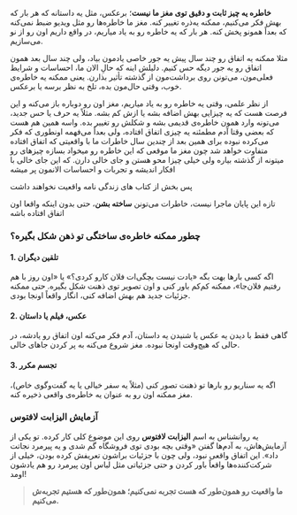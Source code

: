 **خاطره یه چیز ثابت و دقیق توی مغز ما نیست**؛ برعکس، مثل یه داستانه که هر بار که بهش فکر می‌کنیم، ممکنه یه‌ذره تغییر کنه. مغز ما خاطره‌ها رو مثل ویدیو ضبط نمی‌کنه که بعداً همونو پخش کنه. هر بار که یه خاطره رو به یاد میاریم، در واقع داریم اون رو از نو می‌سازیم.

مثلا ممکنه یه اتفاق رو چند سال پیش یه جور خاصی یادمون بیاد، ولی چند سال بعد همون اتفاق رو یه جور دیگه حس کنیم. دلیلش اینه که حالِ الان ما، احساسات و شرایط فعلی‌مون، می‌تونن روی برداشت‌مون از گذشته تأثیر بذارن. یعنی ممکنه یه خاطره‌ی خوب، وقتی حال‌مون بده، تلخ به نظر برسه یا برعکس.

از نظر علمی، وقتی یه خاطره رو به یاد میاریم، مغز اون رو دوباره باز می‌کنه و این فرصت هست که یه چیزایی بهش اضافه بشه یا ازش کم بشه. مثلاً یه حرف یا حس جدید، می‌تونه وارد همون خاطره‌ی قدیمی بشه و شکلش رو تغییر بده. واسه همین هم هست که بعضی وقتا آدم مطمئنه یه چیزی اتفاق افتاده، ولی بعداً می‌فهمه اونطوری که فکر می‌کرده نبوده برای همین بعد از چندین سال خاطرات ما با واقعیتی که اتفاق افتاده متفاوت خواهد شد چون مغز ما موقعی که این خاطره رو میخواد بسازه چیزهای رو میتونه از گذشته بیاره ولی خیلی چیزا محو هستن و جای خالی دارن. که این جای خالی با افکار اندیشه و تجربات و احساسات الانمون پر میشه

پس بخش از کتاب های زندگی نامه واقعیت نخواهند داشت

تازه این پایان ماجرا نیست، خاطرات می‌تونن **ساخته بشن**، حتی بدون اینکه واقعا اون اتفاق افتاده باشه

### چطور ممکنه خاطره‌ی ساختگی تو ذهن شکل بگیره؟

#### 1. **تلقین دیگران**

اگه کسی بارها بهت بگه «یادت نیست بچگی‌ات فلان کارو کردی؟» یا «اون روز با هم رفتیم فلان‌جا»، ممکنه کم‌کم باور کنی و اون تصویر توی ذهنت شکل بگیره. حتی ممکنه جزئیات جدید هم بهش اضافه کنی، انگار واقعاً اونجا بودی.

#### 2. **عکس، فیلم یا داستان**

گاهی فقط با دیدن یه عکس یا شنیدن یه داستان، آدم فکر می‌کنه اون اتفاق رو یادشه، در حالی که هیچ‌وقت اونجا نبوده. مغز شروع می‌کنه به پر کردن جاهای خالی.

#### 3. **تجسم مکرر**

اگه یه سناریو رو بارها تو ذهنت تصور کنی (مثلاً یه سفر خیالی یا یه گفت‌وگوی خاص)، مغز ممکنه اون رو به عنوان یه خاطره‌ی واقعی ذخیره کنه.

###   آزمایش  **الیزابت لافتوس**

یه روانشناس به اسم **الیزابت لافتوس** روی این موضوع کلی کار کرده. تو یکی از آزمایش‌هاش، به آدم‌ها گفتن «وقتی بچه بودی توی فروشگاه گم شدی و یه پیرمرد نجاتت داد». این اتفاق واقعی نبود، ولی چون با جزئیات براشون تعریفش کرده بودن، خیلی از شرکت‌کننده‌ها واقعاً باور کردن و حتی جزئیاتی مثل لباس اون پیرمرد رو هم یادشون اومد!




> **ما واقعیت رو همون‌طور که هست تجربه نمی‌کنیم؛ همون‌طور که هستیم تجربه‌ش می‌کنیم.**